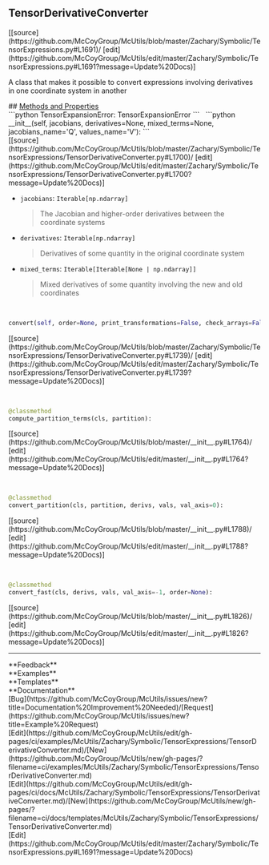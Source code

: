 ## <a id="McUtils.Zachary.Symbolic.TensorExpressions.TensorDerivativeConverter">TensorDerivativeConverter</a> 

<div class="docs-source-link" markdown="1">
[[source](https://github.com/McCoyGroup/McUtils/blob/master/Zachary/Symbolic/TensorExpressions.py#L1691)/
[edit](https://github.com/McCoyGroup/McUtils/edit/master/Zachary/Symbolic/TensorExpressions.py#L1691?message=Update%20Docs)]
</div>

A class that makes it possible to convert expressions
involving derivatives in one coordinate system in another







<div class="collapsible-section">
 <div class="collapsible-section collapsible-section-header" markdown="1">
## <a class="collapse-link" data-toggle="collapse" href="#methods" markdown="1"> Methods and Properties</a> <a class="float-right" data-toggle="collapse" href="#methods"><i class="fa fa-chevron-down"></i></a>
 </div>
 <div class="collapsible-section collapsible-section-body collapse show" id="methods" markdown="1">
 ```python
TensorExpansionError: TensorExpansionError
```
<a id="McUtils.Zachary.Symbolic.TensorExpressions.TensorDerivativeConverter.__init__" class="docs-object-method">&nbsp;</a> 
```python
__init__(self, jacobians, derivatives=None, mixed_terms=None, jacobians_name='Q', values_name='V'): 
```
<div class="docs-source-link" markdown="1">
[[source](https://github.com/McCoyGroup/McUtils/blob/master/Zachary/Symbolic/TensorExpressions/TensorDerivativeConverter.py#L1700)/
[edit](https://github.com/McCoyGroup/McUtils/edit/master/Zachary/Symbolic/TensorExpressions/TensorDerivativeConverter.py#L1700?message=Update%20Docs)]
</div>

  - `jacobians`: `Iterable[np.ndarray]`
    > The Jacobian and higher-order derivatives between the coordinate systems
  - `derivatives`: `Iterable[np.ndarray]`
    > Derivatives of some quantity in the original coordinate system
  - `mixed_terms`: `Iterable[Iterable[None | np.ndarray]]`
    > Mixed derivatives of some quantity involving the new and old coordinates


<a id="McUtils.Zachary.Symbolic.TensorExpressions.TensorDerivativeConverter.convert" class="docs-object-method">&nbsp;</a> 
```python
convert(self, order=None, print_transformations=False, check_arrays=False): 
```
<div class="docs-source-link" markdown="1">
[[source](https://github.com/McCoyGroup/McUtils/blob/master/Zachary/Symbolic/TensorExpressions/TensorDerivativeConverter.py#L1739)/
[edit](https://github.com/McCoyGroup/McUtils/edit/master/Zachary/Symbolic/TensorExpressions/TensorDerivativeConverter.py#L1739?message=Update%20Docs)]
</div>


<a id="McUtils.Zachary.Symbolic.TensorExpressions.TensorDerivativeConverter.compute_partition_terms" class="docs-object-method">&nbsp;</a> 
```python
@classmethod
compute_partition_terms(cls, partition): 
```
<div class="docs-source-link" markdown="1">
[[source](https://github.com/McCoyGroup/McUtils/blob/master/__init__.py#L1764)/
[edit](https://github.com/McCoyGroup/McUtils/edit/master/__init__.py#L1764?message=Update%20Docs)]
</div>


<a id="McUtils.Zachary.Symbolic.TensorExpressions.TensorDerivativeConverter.convert_partition" class="docs-object-method">&nbsp;</a> 
```python
@classmethod
convert_partition(cls, partition, derivs, vals, val_axis=0): 
```
<div class="docs-source-link" markdown="1">
[[source](https://github.com/McCoyGroup/McUtils/blob/master/__init__.py#L1788)/
[edit](https://github.com/McCoyGroup/McUtils/edit/master/__init__.py#L1788?message=Update%20Docs)]
</div>


<a id="McUtils.Zachary.Symbolic.TensorExpressions.TensorDerivativeConverter.convert_fast" class="docs-object-method">&nbsp;</a> 
```python
@classmethod
convert_fast(cls, derivs, vals, val_axis=-1, order=None): 
```
<div class="docs-source-link" markdown="1">
[[source](https://github.com/McCoyGroup/McUtils/blob/master/__init__.py#L1826)/
[edit](https://github.com/McCoyGroup/McUtils/edit/master/__init__.py#L1826?message=Update%20Docs)]
</div>
 </div>
</div>












---


<div markdown="1" class="text-secondary">
<div class="container">
  <div class="row">
   <div class="col" markdown="1">
**Feedback**   
</div>
   <div class="col" markdown="1">
**Examples**   
</div>
   <div class="col" markdown="1">
**Templates**   
</div>
   <div class="col" markdown="1">
**Documentation**   
</div>
   <div class="col" markdown="1">
   
</div>
   <div class="col" markdown="1">
   
</div>
   <div class="col" markdown="1">
   
</div>
</div>
  <div class="row">
   <div class="col" markdown="1">
[Bug](https://github.com/McCoyGroup/McUtils/issues/new?title=Documentation%20Improvement%20Needed)/[Request](https://github.com/McCoyGroup/McUtils/issues/new?title=Example%20Request)   
</div>
   <div class="col" markdown="1">
[Edit](https://github.com/McCoyGroup/McUtils/edit/gh-pages/ci/examples/McUtils/Zachary/Symbolic/TensorExpressions/TensorDerivativeConverter.md)/[New](https://github.com/McCoyGroup/McUtils/new/gh-pages/?filename=ci/examples/McUtils/Zachary/Symbolic/TensorExpressions/TensorDerivativeConverter.md)   
</div>
   <div class="col" markdown="1">
[Edit](https://github.com/McCoyGroup/McUtils/edit/gh-pages/ci/docs/McUtils/Zachary/Symbolic/TensorExpressions/TensorDerivativeConverter.md)/[New](https://github.com/McCoyGroup/McUtils/new/gh-pages/?filename=ci/docs/templates/McUtils/Zachary/Symbolic/TensorExpressions/TensorDerivativeConverter.md)   
</div>
   <div class="col" markdown="1">
[Edit](https://github.com/McCoyGroup/McUtils/edit/master/Zachary/Symbolic/TensorExpressions.py#L1691?message=Update%20Docs)   
</div>
   <div class="col" markdown="1">
   
</div>
   <div class="col" markdown="1">
   
</div>
   <div class="col" markdown="1">
   
</div>
</div>
</div>
</div>